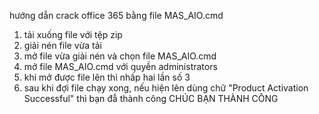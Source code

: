hướng dẫn crack office 365 bằng file MAS_AIO.cmd
1. tải xuống file với tệp zip
2. giải nén file vừa tải
3. mở file vừa giải nén và chọn file MAS_AIO.cmd
4. mở file MAS_AIO.cmd với quyền administrators
5. khi mở được file lên thì nhấp hai lần số 3
6. sau khi đợi file chạy xong, nếu hiện lên dùng chữ "Product Activation Successful" thì bạn đẫ thành công
CHÚC BẠN THÀNH CÔNG
